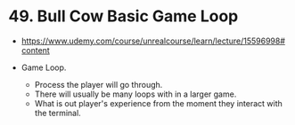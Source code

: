 # 49. Bull Cow Basic Game Loop

- <https://www.udemy.com/course/unrealcourse/learn/lecture/15596998#content>

- Game Loop.
  - Process the player will go through.
  - There will usually be many loops with in a larger game.
  - What is out player's experience from the moment they interact with the terminal.
